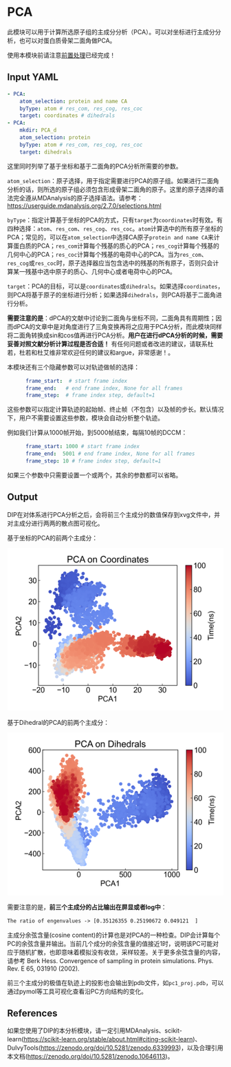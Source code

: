 # PCA

此模块可以用于计算所选原子组的主成分分析（PCA）。可以对坐标进行主成分分析，也可以对蛋白质骨架二面角做PCA。

使用本模块前请注意[前置处理](https://duivyprocedures-docs.readthedocs.io/en/latest/Framework.html#id7)已经完成！


## Input YAML

```yaml
- PCA:
    atom_selection: protein and name CA
    byType: atom # res_com, res_cog, res_coc
    target: coordinates # dihedrals
- PCA:
    mkdir: PCA_d
    atom_selection: protein
    byType: atom # res_com, res_cog, res_coc
    target: dihedrals
```

这里同时列举了基于坐标和基于二面角的PCA分析所需要的参数。

`atom_selection`：原子选择，用于指定需要进行PCA的原子组。如果进行二面角分析的话，则所选的原子组必须包含形成骨架二面角的原子。这里的原子选择的语法完全遵从MDAnalysis的原子选择语法。请参考：https://userguide.mdanalysis.org/2.7.0/selections.html

`byType`：指定计算基于坐标的PCA的方式，只有`target`为`coordinates`时有效。有四种选择：`atom`、`res_com`、`res_cog`、`res_coc`。`atom`计算选中的所有原子坐标的PCA；常见的，可以在`atom_selection`中选择CA原子`protein and name CA`来计算蛋白质的PCA；`res_com`计算每个残基的质心的PCA；`res_cog`计算每个残基的几何中心的PCA；`res_coc`计算每个残基的电荷中心的PCA。当为`res_com`、`res_cog`或`res_coc`时，原子选择器应当包含选中的残基的所有原子，否则只会计算某一残基中选中原子的质心、几何中心或者电荷中心的PCA。

`target`：PCA的目标，可以是`coordinates`或`dihedrals`。如果选择`coordinates`，则PCA将基于原子的坐标进行分析；如果选择`dihedrals`，则PCA将基于二面角进行分析。

**需要注意的是**：dPCA的文献中讨论到二面角与坐标不同，二面角具有周期性；因而dPCA的文章中是对角度进行了三角变换再将之应用于PCA分析，而此模块同样将二面角转换成sin和cos值再进行PCA分析。**用户在进行dPCA分析的时候，需要妥善对照文献分析计算过程是否合适！** 有任何问题或者改进的建议，请联系杜若，杜若和杜艾维非常欢迎任何的建议和argue，非常感谢！。

本模块还有三个隐藏参数可以对轨迹做帧的选择：

```yaml
      frame_start:  # start frame index
      frame_end:   # end frame index, None for all frames
      frame_step:  # frame index step, default=1
```

这些参数可以指定计算轨迹的起始帧、终止帧（不包含）以及帧的步长。默认情况下，用户不需要设置这些参数，模块会自动分析整个轨迹。

例如我们计算从1000帧开始，到5000帧结束，每隔10帧的DCCM：

```yaml
      frame_start: 1000 # start frame index
      frame_end:  5001 # end frame index, None for all frames
      frame_step: 10 # frame index step, default=1
```

如果三个参数中只需要设置一个或两个，其余的参数都可以省略。

## Output

DIP在对体系进行PCA分析之后，会将前三个主成分的数值保存到xvg文件中，并对主成分进行两两的散点图可视化。

基于坐标的PCA的前两个主成分：

![PCA_coordinates](static/PCA_pca12.png)

基于Dihedral的PCA的前两个主成分：

![PCA_dihedrals](static/PCA_d_pca12.png)


需要注意的是，**前三个主成分的占比输出在屏显或者log中**：

```txt
The ratio of engenvalues -> [0.35126355 0.25190672 0.049121  ]
```

主成分余弦含量(cosine content)的计算也是对PCA的一种检查。DIP会计算每个PC的余弦含量并输出。当前几个成分的余弦含量的值接近1时，说明该PC可能对应于随机扩散，也即意味着模拟没有收敛，采样较差。关于更多余弦含量的内容，请参考 Berk Hess. Convergence of sampling in protein simulations. Phys. Rev. E 65, 031910 (2002).

前三个主成分的极值在轨迹上的投影也会输出到pdb文件，如`pc1_proj.pdb`，可以通过pymol等工具可视化查看沿PC方向结构的变化。

## References

如果您使用了DIP的本分析模块，请一定引用MDAnalysis、scikit-learn(https://scikit-learn.org/stable/about.html#citing-scikit-learn)、DuIvyTools(https://zenodo.org/doi/10.5281/zenodo.6339993)，以及合理引用本文档(https://zenodo.org/doi/10.5281/zenodo.10646113)。
